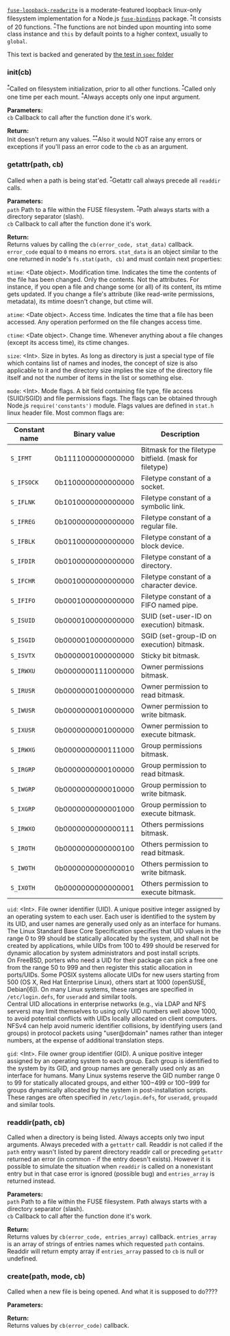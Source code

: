 [`fuse-loopback-readwrite`](/fuse-loopback-readwrite.coffee) is a moderate-featured loopback linux-only filesystem implementation for a Node.js [`fuse-bindings`](https://github.com/mafintosh/fuse-bindings) package. <sup>[*](/spec/fuse-loopback-readwrite.spec.coffee#L494)</sup>It consists of 20 functions. <sup>[*](/spec/fuse-loopback-readwrite.spec.coffee#L446)</sup>The functions are not binded upon mounting into some class instance and `this` by default points to a higher context, usually to `global`.

This text is backed and generated by [the test in `spec` folder](/spec/fuse-loopback-readwrite.spec.coffee)

### init(cb)
<sup>[*](/spec/fuse-loopback-readwrite.spec.coffee#L361)</sup>Called on filesystem initialization, prior to all other functions. <sup>[*](/spec/fuse-loopback-readwrite.spec.coffee#L380)</sup>Called only one time per each mount. <sup>[*](/spec/fuse-loopback-readwrite.spec.coffee#L372)</sup>Always accepts only one input argument.

**Parameters:**  
`cb` Callback to call after the function done it's work.

**Return:**  
Init doesn't return any values. <sup>[*](/spec/fuse-loopback-readwrite.spec.coffee#L303)[*](/spec/fuse-loopback-readwrite.spec.coffee#L308)</sup>Also it would NOT raise any errors or exceptions if you'll pass an error code to the `cb` as an argument.

### getattr(path, cb)
Called when a path is being stat'ed. <sup>[*](/spec/fuse-loopback-readwrite.spec.coffee#L419)</sup>Getattr call always precede all `readdir` calls.

**Parameters:**  
`path` Path to a file within the FUSE filesystem. <sup>[*](/spec/fuse-loopback-readwrite.spec.coffee#L390)</sup>Path always starts with a directory separator (slash).  
`cb` Callback to call after the function done it's work.

**Return:**  
Returns values by calling the `cb(error_code, stat_data)` callback. `error_code` equal to `0` means no errors. `stat_data` is an object similar to the one returned in node's `fs.stat(path, cb)` and must contain next properties:

`mtime`: \<Date object\>. Modification time. Indicates the time the contents of the file has been changed. Only the contents. Not the attributes. For instance, if you open a file and change some (or all) of its content, its mtime gets updated. If you change a file's attribute (like read-write permissions, metadata), its mtime doesn't change, but ctime will.

`atime`: \<Date object\>. Access time. Indicates the time that a file has been accessed. Any operation performed on the file changes access time.

`ctime`: \<Date object\>. Change time. Whenever anything about a file changes (except its access time), its ctime changes.

`size`: \<Int\>. Size in bytes. As long as directory is just a special type of file which contains list of names and inodes, the concept of size is also applicable to it and the directory size implies the size of the directory file itself and not the number of items in the list or something else.

`mode`: \<Int\>. Mode flags. A bit field containing file type, file access (SUID/SGID) and file permissions flags. The flags can be obtained through Node.js `require('constants')` module. Flags values are defined in `stat.h` linux header file. Most common flags are:

Constant name | Binary value | Description
------------- | ------------ | -----------
`S_IFMT`   | 0b1111000000000000 | Bitmask for the filetype bitfield. (mask for filetype)
`S_IFSOCK` | 0b1100000000000000 | Filetype constant of a socket.
`S_IFLNK`  | 0b1010000000000000 | Filetype constant of a symbolic link.
`S_IFREG`  | 0b1000000000000000 | Filetype constant of a regular file.
`S_IFBLK`  | 0b0110000000000000 | Filetype constant of a block device.
`S_IFDIR`  | 0b0100000000000000 | Filetype constant of a directory.
`S_IFCHR`  | 0b0010000000000000 | Filetype constant of a character device.
`S_IFIFO`  | 0b0001000000000000 | Filetype constant of a FIFO named pipe.
`S_ISUID`  | 0b0000100000000000 | SUID (set-user-ID on execution) bitmask.
`S_ISGID`  | 0b0000010000000000 | SGID (set-group-ID on execution) bitmask.
`S_ISVTX`  | 0b0000001000000000 | Sticky bit bitmask.
`S_IRWXU`  | 0b0000000111000000 | Owner permissions bitmask.
`S_IRUSR`  | 0b0000000100000000 | Owner permission to read bitmask.
`S_IWUSR`  | 0b0000000010000000 | Owner permission to write bitmask.
`S_IXUSR`  | 0b0000000001000000 | Owner permission to execute bitmask.
`S_IRWXG`  | 0b0000000000111000 | Group permissions bitmask.
`S_IRGRP`  | 0b0000000000100000 | Group permission to read bitmask.
`S_IWGRP`  | 0b0000000000010000 | Group permission to write bitmask.
`S_IXGRP`  | 0b0000000000001000 | Group permission to execute bitmask.
`S_IRWXO`  | 0b0000000000000111 | Others permissions bitmask.
`S_IROTH`  | 0b0000000000000100 | Others permission to read bitmask.
`S_IWOTH`  | 0b0000000000000010 | Others permission to write bitmask.
`S_IXOTH`  | 0b0000000000000001 | Others permission to execute bitmask.

`uid`: \<Int\>. File owner identifier (UID). A unique positive integer assigned by an operating system to each user. Each user is identified to the system by its UID, and user names are generally used only as an interface for humans.  
The Linux Standard Base Core Specification specifies that UID values in the range 0 to 99 should be statically allocated by the system, and shall not be created by applications, while UIDs from 100 to 499 should be reserved for dynamic allocation by system administrators and post install scripts.  
On FreeBSD, porters who need a UID for their package can pick a free one from the range 50 to 999 and then register this static allocation in ports/UIDs. Some POSIX systems allocate UIDs for new users starting from 500 (OS X, Red Hat Enterprise Linux), others start at 1000 (openSUSE, Debian[6]). On many Linux systems, these ranges are specified in `/etc/login.defs`, for `useradd` and similar tools.  
Central UID allocations in enterprise networks (e.g., via LDAP and NFS servers) may limit themselves to using only UID numbers well above 1000, to avoid potential conflicts with UIDs locally allocated on client computers. NFSv4 can help avoid numeric identifier collisions, by identifying users (and groups) in protocol packets using "user@domain" names rather than integer numbers, at the expense of additional translation steps.

`gid`: \<Int\>. File owner group identifier (GID). A unique positive integer assigned by an operating system to each group. Each group is identified to the system by its GID, and group names are generally used only as an interface for humans. Many Linux systems reserve the GID number range 0 to 99 for statically allocated groups, and either 100−499 or 100−999 for groups dynamically allocated by the system in post-installation scripts. These ranges are often specified in `/etc/login.defs`, for `useradd`, `groupadd` and similar tools.

### readdir(path, cb)
Called when a directory is being listed. Always accepts only two input arguments. Always preceded with a `gettattr` call. Readdir is not called if the `path` entry wasn't listed by parent directory readdir call or preceding `getattr` returned an error (in common - if the entry doesn't exists). However it is possible to simulate the situation when `readdir` is called on a nonexistant entry but in that case error is ignored (possible bug) and `entries_array` is returned instead.

**Parameters:**  
`path` Path to a file within the FUSE filesystem. Path always starts with a directory separator (slash).  
`cb` Callback to call after the function done it's work.

**Return:**  
Returns values by `cb(error_code, entries_array)` callback. `entries_array` is an array of strings of entries names which requested `path` contains. Readdir will return empty array if `entries_array` passed to `cb` is null or undefined.

### create(path, mode, cb)
Called when a new file is being opened. And what it is supposed to do????

**Parameters:**  

**Return:**  
Returns values by `cb(error_code)` callback.